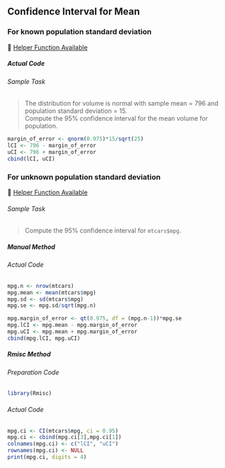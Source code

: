 ## Confidence Interval for Mean
### For known population standard deviation
:white_heart: [Helper Function Available](../../[SC]-Descriptive-Analytics/[SC]-Sampling-and-Estimation/[HF]-Confidence-Interval_Mean_Known-Population-sd.md)
##### Actual Code
###### Sample Task
>The distribution for volume is normal with sample mean = 796 and population standard deviation = 15.</br>Compute the 95% confidence interval for the mean volume for population.
```r
margin_of_error <- qnorm(0.975)*15/sqrt(25)
lCI <- 796 - margin_of_error
uCI <- 796 + margin_of_error
cbind(lCI, uCI)
```
### For unknown population standard deviation
:white_heart: [Helper Function Available](../../[SC]-Descriptive-Analytics/[SC]-Sampling-and-Estimation/[HF]-Confidence-Interval_Mean_Unknown-Population-sd.md)
###### Sample Task
>Compute the 95% confidence interval for `mtcars$mpg`.
##### Manual Method
###### Actual Code
```r
mpg.n <- nrow(mtcars)
mpg.mean <- mean(mtcars$mpg)
mpg.sd <- sd(mtcars$mpg)
mpg.se <- mpg.sd/sqrt(mpg.n)

mpg.margin_of_error <- qt(0.975, df = (mpg.n-1))*mpg.se
mpg.lCI <- mpg.mean - mpg.margin_of_error
mpg.uCI <- mpg.mean + mpg.margin_of_error
cbind(mpg.lCI, mpg.uCI)
```
##### Rmisc Method
###### Preparation Code
```r
library(Rmisc)
```
###### Actual Code
```r
mpg.ci <- CI(mtcars$mpg, ci = 0.95)
mpg.ci <- cbind(mpg.ci[3],mpg.ci[1])
colnames(mpg.ci) <- c("lCI", "uCI")
rownames(mpg.ci) <- NULL
print(mpg.ci, digits = 4)
```

